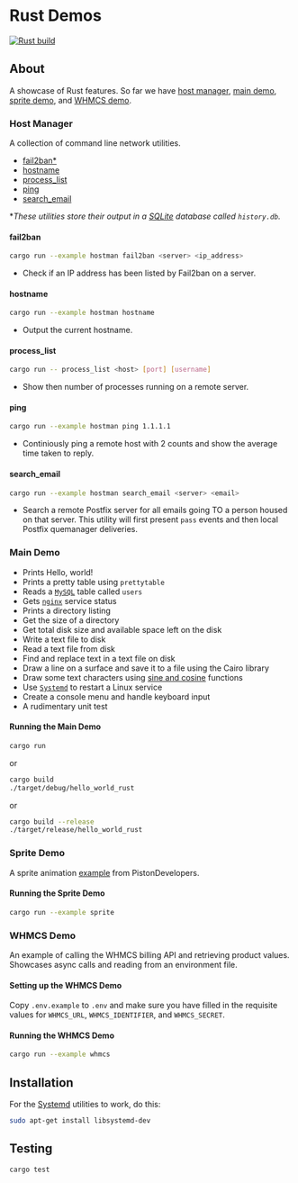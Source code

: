 # Rust Demos
[![Rust build](https://github.com/eugenevdm/rust/actions/workflows/rust.yml/badge.svg)](https://github.com/eugenevdm/rust/actions/workflows/rust.yml)

## About

A showcase of Rust features. So far we have [host manager](#host-manager), [main demo](#main-demo), [sprite demo](#sprite-demo), and [WHMCS demo](#whmcs-demo).

### Host Manager

A collection of command line network utilities.

- [fail2ban*](#fail2ban)
- [hostname](#hostname)
- [process_list](#process_list)
- [ping](#ping)
- [search_email](#search_email)

**These utilities store their output in a [SQLite](https://en.wikipedia.org/wiki/SQLite) database called `history.db`.*

#### fail2ban

```bash
cargo run --example hostman fail2ban <server> <ip_address>
```

- Check if an IP address has been listed by Fail2ban on a server.

#### hostname

```bash
cargo run --example hostman hostname
```

- Output the current hostname.

#### process_list

```bash
cargo run -- process_list <host> [port] [username]
```

- Show then number of processes running on a remote server.

#### ping

```bash
cargo run --example hostman ping 1.1.1.1
```

- Continiously ping a remote host with 2 counts and show the average time taken to reply.

#### search_email

```bash
cargo run --example hostman search_email <server> <email>
```

- Search a remote Postfix server for all emails going TO a person housed on that server. This utility will first present `pass` events and then local Postfix quemanager deliveries.

### Main Demo

- Prints Hello, world!
- Prints a pretty table using `prettytable`
- Reads a [`MySQL`](https://en.wikipedia.org/wiki/MySQL) table called `users`
- Gets [`nginx`](https://en.wikipedia.org/wiki/Nginx) service status
- Prints a directory listing
- Get the size of a directory
- Get total disk size and available space left on the disk
- Write a text file to disk
- Read a text file from disk
- Find and replace text in a text file on disk
- Draw a line on a surface and save it to a file using the Cairo library
- Draw some text characters using [sine and cosine](https://en.wikipedia.org/wiki/Sine_and_cosine) functions
- Use [`Systemd`](https://https://en.wikipedia.org/wiki/Systemd) to restart a Linux service
- Create a console menu and handle keyboard input
- A rudimentary unit test

#### Running the Main Demo

```bash
cargo run
```

or

```bash
cargo build
./target/debug/hello_world_rust
```

or

```bash
cargo build --release
./target/release/hello_world_rust
```

### Sprite Demo

A sprite animation [example](https://github.com/PistonDevelopers/piston-examples) from PistonDevelopers.

#### Running the Sprite Demo

```bash
cargo run --example sprite
```

### WHMCS Demo

An example of calling the WHMCS billing API and retrieving product values. Showcases async calls and reading from an environment file.

#### Setting up the WHMCS Demo

Copy `.env.example` to `.env` and make sure you have filled in the requisite values for `WHMCS_URL`, `WHMCS_IDENTIFIER`, and `WHMCS_SECRET`.

#### Running the WHMCS Demo

```bash
cargo run --example whmcs
```

## Installation

For the [Systemd](https://https://en.wikipedia.org/wiki/Systemd) utilities to work, do this:

```bash
sudo apt-get install libsystemd-dev
```
## Testing

```bash
cargo test
```
